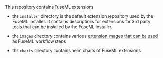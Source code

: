 This repository contains FuseML extensions

- the `installer` directory is the default extension repository used by the FuseML installer. It contains descriptions for extensions for 3rd party tools that can be installed by the FuseML installer.

- the `images` directory contains various [extension images that can be used as FuseML workflow steps](images/)

- the `charts` directory contains helm charts of FuseML extensions
